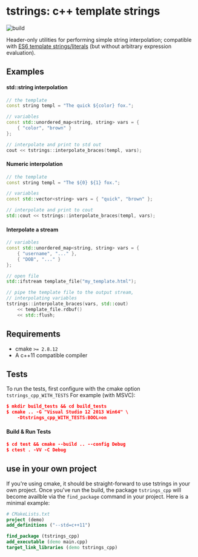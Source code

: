 # tstrings: c++ template strings
![build](https://travis-ci.org/rayglover/tstrings.svg?branch=master)

Header-only utilities for performing simple string interpolation; compatible with [ES6 template strings/literals](https://developer.mozilla.org/en-US/docs/Web/JavaScript/Reference/Template_literals) (but without arbitrary expression evaluation).

## Examples

#### std::string interpolation

```c++
// the template
const string templ = "The quick ${color} fox.";

// variables
const std::unordered_map<string, string> vars = {
    { "color", "brown" }
};

// interpolate and print to std out
cout << tstrings::interpolate_braces(templ, vars);
```

#### Numeric interpolation

```c++
// the template
const string templ = "The ${0} ${1} fox.";

// variables
const std::vector<string> vars = { "quick", "brown" };

// interpolate and print to cout
std::cout << tstrings::interpolate_braces(templ, vars);
```

#### Interpolate a stream

```c++
// variables
const std::unordered_map<string, string> vars = {
    { "username", "..." },
    { "DOB", "..." }
};

// open file
std::ifstream template_file("my_template.html");

// pipe the template file to the output stream,
// interpolating variables
tstrings::interpolate_braces(vars, std::cout) 
    << template_file.rdbuf() 
    << std::flush;
```

## Requirements

- cmake `>= 2.8.12`
- A c++11 compatible compiler

## Tests

To run the tests, first configure with the cmake option `tstrings_cpp_WITH_TESTS` For example (with MSVC):

```cmake
$ mkdir build_tests && cd build_tests
$ cmake .. -G "Visual Studio 12 2013 Win64" \
    -Dtstrings_cpp_WITH_TESTS:BOOL=on
```

#### Build & Run Tests

```cmake
$ cd test && cmake --build .. --config Debug
$ ctest . -VV -C Debug
```

## use in your own project

If you're using cmake, it should be straight-forward to use tstrings in your own project. Once you've run the build, the package `tstrings_cpp` will become availble via the `find_package` command in your project. Here is a minimal example:

```cmake
# CMakeLists.txt
project (demo)
add_definitions ("--std=c++11")

find_package (tstrings_cpp)
add_executable (demo main.cpp)
target_link_libraries (demo tstrings_cpp)
```